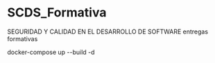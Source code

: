 # SCDS_Formativa
SEGURIDAD Y CALIDAD EN EL DESARROLLO DE SOFTWARE entregas formativas

docker-compose up --build -d